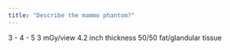 ```yaml
---
title: "Describe the mammo phantom?"
---
```

3 - 4 - 5
3 mGy/view
4.2 inch thickness
50/50 fat/glandular tissue

